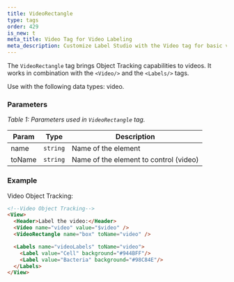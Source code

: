 ```yaml
---
title: VideoRectangle
type: tags
order: 429
is_new: t
meta_title: Video Tag for Video Labeling
meta_description: Customize Label Studio with the Video tag for basic video annotation tasks for machine learning and data science projects.
---
```


The `VideoRectangle` tag brings Object Tracking capabilities to videos. It works in combination with the `<Video/>` and the `<Labels/>` tags.

Use with the following data types: video.

### Parameters
<i> Table 1: Parameters used in `VideoRectangle` tag. </i>

| Param | Type | Description |
| --- | --- | --- |
| name | <code>string</code> | Name of the element |
| toName | <code>string</code> | Name of the element to control (video) |

### Example
Video Object Tracking:

```html
<!--Video Object Tracking-->
<View>
  <Header>Label the video:</Header>
  <Video name="video" value="$video" />
  <VideoRectangle name="box" toName="video" />

  <Labels name="videoLabels" toName="video">
    <Label value="Cell" background="#944BFF"/>
    <Label value="Bacteria" background="#98C84E"/>
  </Labels>
</View>
```
